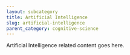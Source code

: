 ```yaml
---
layout: subcategory
title: Artificial Intelligence
slug: artificial-intelligence
parent_category: cognitive-science
---
```


Artificial Intelligence related content goes here.
